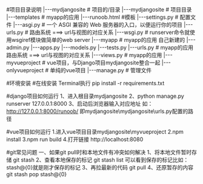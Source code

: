 #项目目录说明
|---mydjangosite # 项目的/目录 
  |---mydjangosite # 项目目录 
    |---templates # myapp的应用 
         |---runoob.html #模板
    |---settings.py # 配置文件 
    |---asgi.py # 一个 ASGI 兼容的 Web 服务器的入口，以便运行你的项目
    |---urls.py # 路由系统 ===> url与视图的对应关系 
    |---wsgi.py # runserver命令就使用wsgiref模块做简单的web server 
  |---myapp # myapp的应用 自己新建的
      |---admin.py 
      |---apps.py 
      |---models.py 
      |---tests.py 
      |---urls.py # myapp的应用路由系统 ===> url与视图的对应关系 
      |---views.py # myapp的应用 
  |---myvueproject # vue项目，与Django项目mydjangosite整合一起
  |---onlyvueproject # 单纯的vue项目
  |---manage.py # 管理文件

#环境安装 #在线安装
Terminal执行  pip install -r requirements.txt 

#django项目如何运行
1、进入根目录mydjangosite
2、python manage.py runserver 127.0.0.1:8000
3、启动后浏览器输入对应地址 如：http://127.0.0.1:8000/runoob/  即mydjangosite\mydjangosite\urls.py配置的路径

#vue项目如何运行
1.进入vue项目目录mydjangosite\myvueproject
2.npm install
3.npm run build
4.打开链接 http://localhost:8080

#git常见问题
一、如果git pull时和本地文件有冲突如何解决
    1、将本地文件暂时存储
        git stash
    2、查看本地保存的标记
        git stash list 可以看到保存的标记比如：stash@{0}就是刚才保存的标记
    3、再拉最新的代码
        git pull
    4、还原暂存的内容
        git stash pop stash@{0}
        


    
    